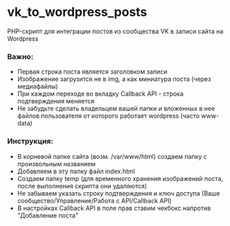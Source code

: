 # vk_to_wordpress_posts
<span>PHP-скрипт для интеграции постов из сообщества VK в записи сайта на Wordpress<span>
<h3>Важно:</h3>
<ul>
  <li>Первая строка поста является заголовком записи</li>
  <li>Изображение загрузится не в img, а как миниатура поста (через медиафайлы)</li>
  <li>При каждом переходе во вкладку Callback API - строка подтверждения меняется</li>
  <li>Не забудьте сделать владельцем вашей папки и вложенных в нее файлов пользователя от которого работает wordpress (часто www-data)</li>
</ul>
<h3>Инструкция:</h3>
<ul>
<li> В корневой папке сайта (возм. /var/www/html) создаем папку с произвольным названием</li>
<li> Добавляем в эту папку файл index.html</li>
<li> Создаем папку temp (для временного хранения изображений поста, после выполнения скрипта они удаляются)</li>
<li> Не забываем указать строку подтверждения и ключ доступа (Ваше сообщество/Управление/Работа с API/Callback API)</li>
<li> В настройках Callback API в поле прав ставим чекбокс напротив "Добавление поста"</li>
</ul>
